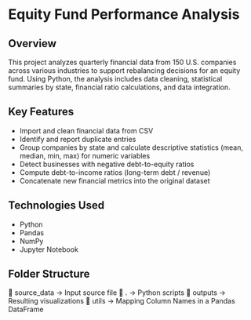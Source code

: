 # Equity Fund Performance Analysis

## Overview
This project analyzes quarterly financial data from 150 U.S. companies across various industries to support rebalancing decisions for an equity fund. Using Python, the analysis includes data cleaning, statistical summaries by state, financial ratio calculations, and data integration.

## Key Features
- Import and clean financial data from CSV
- Identify and report duplicate entries
- Group companies by state and calculate descriptive statistics (mean, median, min, max) for numeric variables
- Detect businesses with negative debt-to-equity ratios
- Compute debt-to-income ratios (long-term debt / revenue)
- Concatenate new financial metrics into the original dataset

## Technologies Used
- Python
- Pandas
- NumPy
- Jupyter Notebook

## Folder Structure
📁 source_data           → Input source file
📁 .                     → Python scripts
📁 outputs               → Resulting visualizations
📁 utils             → Mapping Column Names in a Pandas DataFrame
